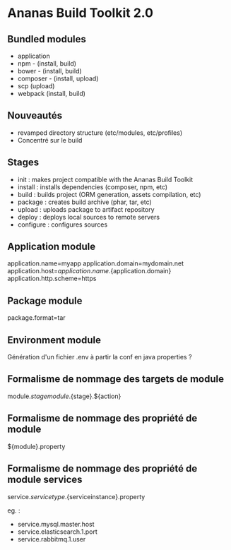 # Ananas Build Toolkit 2.0

## Bundled modules

- application
- npm - (install, build)
- bower - (install, build)
- composer - (install, upload)
- scp (upload)
- webpack (install, build)

## Nouveautés

- revamped directory structure (etc/modules, etc/profiles)
- Concentré sur le build

## Stages

- init : makes project compatible with the Ananas Build Toolkit
- install : installs dependencies (composer, npm, etc)
- build : builds project (ORM generation, assets compilation, etc)
- package : creates build archive (phar, tar, etc)
- upload : uploads package to artifact repository
- deploy : deploys local sources to remote servers
- configure : configures sources

## Application module

application.name=myapp
application.domain=mydomain.net
application.host=${application.name}.${application.domain}
application.http.scheme=https

## Package module

package.format=tar

## Environment module

Génération d'un fichier .env à partir la conf en java properties ?

## Formalisme de nommage des targets de module

module.${stage}
module.${stage}.${action}

## Formalisme de nommage des propriété de module

${module}.property

## Formalisme de nommage des propriété de module services

service.${servicetype}.${serviceinstance}.property

eg. :
- service.mysql.master.host
- service.elasticsearch.1.port
- service.rabbitmq.1.user